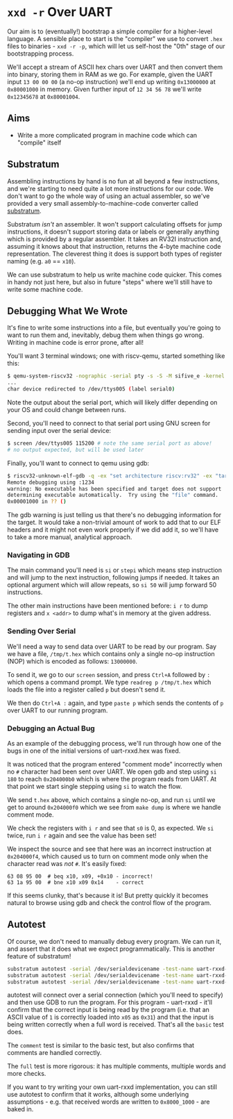 # `xxd -r` Over UART

Our aim is to (eventually!) bootstrap a simple compiler for a higher-level language. A sensible place to start is the "compiler" we use to convert `.hex` files to binaries - `xxd -r -p`, which will let us self-host the "0th" stage of our bootstrapping process.

We'll accept a stream of ASCII hex chars over UART and then convert them into binary, storing them in RAM as we go. For example, given the UART input `13 00 00 00` (a no-op instruction) we'll end up writing `0x13000000` at `0x80001000` in memory. Given further input of `12 34 56 78` we'll write `0x12345678` at `0x80001004`.

## Aims

- Write a more complicated program in machine code which can "compile" itself

## Substratum

Assembling instructions by hand is no fun at all beyond a few instructions, and we're starting to need quite a lot more instructions for our code. We don't want to go the whole way of using an actual assembler, so we've provided a very small assembly-to-machine-code converter called [substratum](../substratum/README.md).

Substratum _isn't_ an assembler. It won't support calculating offsets for jump instructions, it doesn't support storing data or labels or generally anything which is provided by a regular assembler. It takes an RV32I instruction and, assuming it knows about that instruction, returns the 4-byte machine code representation. The cleverest thing it does is support both types of register naming (e.g. `a0` == `x10`).

We can use substratum to help us write machine code quicker. This comes in handy not just here, but also in future "steps" where we'll still have to write some machine code.

## Debugging What We Wrote

It's fine to write some instructions into a file, but eventually you're going to want to run them and, inevitably, debug them when things go wrong. Writing in machine code is error prone, after all!

You'll want 3 terminal windows; one with riscv-qemu, started something like this:

```bash
$ qemu-system-riscv32 -nographic -serial pty -s -S -M sifive_e -kernel BUILD/uart-rxxd.elf
...
char device redirected to /dev/ttys005 (label serial0)
```

Note the output about the serial port, which will likely differ depending on your OS and could change between runs.

Second, you'll need to connect to that serial port using GNU screen for sending input over the serial device:

```bash
$ screen /dev/ttys005 115200 # note the same serial port as above!
# no output expected, but will be used later
```

Finally, you'll want to connect to qemu using gdb:

```bash
$ riscv32-unknown-elf-gdb -q -ex "set architecture riscv:rv32" -ex "target remote :1234"
Remote debugging using :1234
warning: No executable has been specified and target does not support
determining executable automatically.  Try using the "file" command.
0x00001000 in ?? ()
```

The gdb warning is just telling us that there's no debugging information for the target. It would take a non-trivial amount of work to add that to our ELF headers and it might not even work properly if we did add it, so we'll have to take a more manual, analytical approach.

### Navigating in GDB

The main command you'll need is `si` or `stepi` which means step instruction and will jump to the next instruction, following jumps if needed. It takes an optional argument which will allow repeats, so `si 50` will jump forward 50 instructions.

The other main instructions have been mentioned before: `i r` to dump registers and `x <addr>` to dump what's in memory at the given address.

### Sending Over Serial

We'll need a way to send data over UART to be read by our program. Say we have a file, `/tmp/t.hex` which contains only a single no-op instruction (NOP) which is encoded as follows: `13000000`.

To send it, we go to our `screen` session, and press `Ctrl+A` followed by `:` which opens a command prompt. We type `readreg p /tmp/t.hex` which loads the file into a register called `p` but doesn't send it.

We then do `Ctrl+A :` again, and type `paste p` which sends the contents of `p` over UART to our running program.

### Debugging an Actual Bug

As an example of the debugging process, we'll run through how one of the bugs in one of the initial versions of uart-rxxd.hex was fixed.

It was noticed that the program entered "comment mode" incorrectly when no `#` character had been sent over UART. We open gdb and step using `si 180`  to reach `0x204000b0` which is where the program reads from UART. At that point we start single stepping using `si` to watch the flow.

We send `t.hex` above, which contains a single no-op, and run `si` until we get to around `0x204000f0` which we see from `make dump` is where we handle comment mode.

We check the registers with `i r` and see that `s0` is 0, as expected. We `si` twice, run `i r` again and see the value has been set!

We inspect the source and see that here was an incorrect instruction at `0x204000f4`, which caused us to turn on comment mode only when the character read was _not_ `#`. It's easily fixed:

```text
63 08 95 00  # beq x10, x09, +0x10 - incorrect!
63 1a 95 00  # bne x10 x09 0x14    - correct
 ```

If this seems clunky, that's because it is! But pretty quickly it becomes natural to browse using gdb and check the control flow of the program.

## Autotest

Of course, we don't need to manually debug every program. We can run it, and assert that it does what we expect programmatically. This is another feature of substratum!

```bash
substratum autotest -serial /dev/serialdevicename -test-name uart-rxxd-basic
substratum autotest -serial /dev/serialdevicename -test-name uart-rxxd-comment
substratum autotest -serial /dev/serialdevicename -test-name uart-rxxd-full
```

autotest will connect over a serial connection (which you'll need to specify) and then use GDB to run the program. For this program - uart-rxxd - it'll confirm that the correct input is being read by the program (i.e. that an ASCII value of `1` is correctly loaded into `x05` as `0x31`) and that the input is being written correctly when a full word is received. That's all the `basic` test does.

The `comment` test is similar to the basic test, but also confirms that comments are handled correctly.

The `full` test is more rigorous: it has multiple comments, multiple words and more checks.

If you want to try writing your own uart-rxxd implementation, you can still use autotest to confirm that it works, although some underlying assumptions - e.g. that received words are written to `0x8000_1000` - are baked in.
